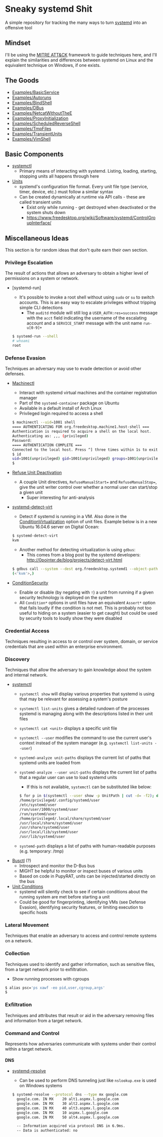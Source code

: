 # Sneaky systemd Shit

A simple repository for tracking the many ways to turn [systemd](https://www.freedesktop.org/wiki/Software/systemd/) into an offensive tool

## Mindset

I'll be using the [MITRE ATT&CK](https://attack.mitre.org/) framework to guide techniques here,
 and I'll explain the similarities and differences between systemd on Linux and the equivalent technique on Windows, if one exists.

## The Goods

* [Examples/BasicService](Examples/BasicService/BasicService.md)
* [Examples/Autoruns](Examples/Autoruns/Autoruns.md)
* [Examples/BindShell](Examples/BindShell/BindShell.md)
* [Examples/DBus](Examples/DBus/DBus.md)
* [Examples/NetcatWithoutTheE](Examples/NetcatWithoutTheE/NetcatWithoutTheE.md)
* [Examples/ProxyInitialization](Examples/ProxyInitialization/ProxyInitialization.md)
* [Examples/ScheduledReverseShell](Examples/ScheduledReverseShell/ScheduledReverseShell.md)
* [Examples/TmpFiles](Examples/TmpFiles/TmpFiles.md)
* [Examples/TransientUnits](Examples/TransientUnits/TransientUnits.md)
* [Examples/VimShell](Examples/VimShell/VimShell.md)

## Basic Components

* [systemctl](https://www.freedesktop.org/software/systemd/man/systemctl.html)
  * Primary means of interacting with systemd. Listing, loading, starting, stopping units all happens through here
* [Units](https://www.freedesktop.org/software/systemd/man/systemd.unit.html)
  * systemd's configuration file format. Every unit file type (service, timer, device, etc.) must follow a similar syntax
  * Can be created dynamically at runtime via API calls - these are called transient units
    * Exist only while running - get destroyed when deactivated or the system shuts down
    * <https://www.freedesktop.org/wiki/Software/systemd/ControlGroupInterface/>

## Miscellaneous Ideas

This section is for random ideas that don't quite earn their own section.

### Privilege Escalation

The result of actions that allows an adversary to obtain a higher level of permissions on a system or network.

* [systemd-run]
  * It's possible to invoke a root shell without using `sudo` or `su` to switch accounts.
  This is an easy way to escalate privileges without tripping simple CLI detections
    * The `auditd` module will still log a `USER_AUTH:res=success` message with the `acct` field indicating the username of the escalating account
      and a `SERVICE_START` message with the unit name `run-u[0-9]+`

  ```sh
  $ systemd-run --shell
  # whoami
  root
  ```

### Defense Evasion

Techniques an adversary may use to evade detection or avoid other defenses.

* [Machinectl](https://www.freedesktop.org/software/systemd/man/machinectl.html)
  * Interact with systemd virtual machines and the container registration manager
  * Part of the `systemd-container` package on Ubuntu
  * Available in a default install of Arch Linux
  * Privileged login required to access a shell

  ```sh
  $ machinectl --uid=1001 shell
  ==== AUTHENTICATING FOR org.freedesktop.machine1.host-shell ===
  Authentication is required to acquire a shell on the local host.
  Authenticating as: ,,, (privileged)
  Password:
  ==== AUTHENTICATION COMPLETE ===
  Connected to the local host. Press ^] three times within 1s to exit session.
  $ id
  uid=1001(unprivileged) gid=1001(unprivileged) groups=1001(unprivileged)
  $
  ```

* [Refuse Unit Deactivation](https://www.freedesktop.org/software/systemd/man/systemd.unit.html#RefuseManualStart=)
  * A couple Unit directives, `RefuseManualStart=` and `RefuseManualStop=`, give the unit writer control over whether a normal user can start/stop a given unit
    * Super interesting for anti-analysis
* [systemd-detect-virt](https://www.freedesktop.org/software/systemd/man/systemd-detect-virt.html)
  * Detect if systemd is running in a VM. Also done in the [ConditionVirtualization](https://www.freedesktop.org/software/systemd/man/systemd.unit.html#ConditionVirtualization=) option of unit files.
    Example below is in a new Ubuntu 16.04.6 server on Digital Ocean:

  ```sh
  $ systemd-detect-virt
  kvm
  ```

  * Another method for detecting virtualization is using `gdbus`:
    * This comes from a blog post by the systemd developers: <http://0pointer.de/blog/projects/detect-virt.html>

  ```sh
  $ gdbus call --system --dest org.freedesktop.systemd1 --object-path /org/freedesktop/systemd1 --method org.freedesktop.DBus.Properties.Get org.freedesktop.systemd1.Manager Virtualization
  (<'kvm'>,)
  ```

* [ConditionSecurity](https://www.freedesktop.org/software/systemd/man/systemd.unit.html#ConditionSecurity=)
  * Enable or disable (by negating with `!`) a unit from running if a given security technology is deployed on the system
  * All `Condition*` options in unit files have an equivalent `Assert*` option that fails loudly if the condition is not met.
    This is probably not too useful to hiding on a system (easier to get caught) but could be used by security tools to loudly
    show they were disabled

### Credential Access

Techniques resulting in access to or control over system, domain, or service credentials that are used within an enterprise environment.

### Discovery

Techniques that allow the adversary to gain knowledge about the system and internal network.

* [systemctl](https://www.freedesktop.org/software/systemd/man/systemctl.html)
  * `systemctl show` will display various properties that systemd is using that may be relevant for assessing a system's posture
  * `systemctl list-units` gives a detailed rundown of the processes systemd is managing along with the descriptions listed in their unit files
  * `systemctl cat <unit>` displays a specific unit file
  * `systemctl --user` modifies the command to use the current user's context instead of the system manager (e.g. `systemctl list-units --user`)
  * `systemd-analyze unit-paths` displays the current list of paths that systemd units are loaded from
  * `systemd-analyze --user unit-paths` displays the current list of paths that a regular user can use to load systemd units
    * If this is not available, `systemctl` can be substituted like below:

    ```sh
    $ for p in $(systemctl --user show -p UnitPath | cut -d= -f2); do echo $p; done
    /home/privileged/.config/systemd/user
    /etc/systemd/user
    /run/user/1000/systemd/user
    /run/systemd/user
    /home/privileged/.local/share/systemd/user
    /usr/local/share/systemd/user
    /usr/share/systemd/user
    /usr/local/lib/systemd/user
    /usr/lib/systemd/user
    ```

  * `systemd-path` displays a list of paths with human-readable purposes (e.g. temporary: /tmp)
* [Busctl](https://www.freedesktop.org/software/systemd/man/busctl.html) (?)
  * Introspect and monitor the D-Bus bus
  * MIGHT be helpful to monitor or inspect buses of various units
  * Based on code in PupyRAT, units can be injected/started directly on the bus
* [Unit Conditions](https://www.freedesktop.org/software/systemd/man/systemd.unit.html#ConditionArchitecture=)
  * systemd will silently check to see if certain conditions about the running system are met before starting a unit
  * Could be good for fingerprinting, identifying VMs (see Defense Evasion), identifying security features, or limiting execution to specific hosts

### Lateral Movement

Techniques that enable an adversary to access and control remote systems on a network.

### Collection

Techniques used to identify and gather information, such as sensitive files, from a target network prior to exfiltration.

* Show running processes with cgroups

```sh
$ alias psc='ps xawf -eo pid,user,cgroup,args'
$
```

### Exfiltration

Techniques and attributes that result or aid in the adversary removing files and information from a target network.

### Command and Control

Represents how adversaries communicate with systems under their control within a target network.

#### DNS

* [systemd-resolve](https://www.freedesktop.org/software/systemd/man/systemd-resolved.html)
  * Can be used to perform DNS tunneling just like `nslookup.exe` is used on Windows systems

  ```sh
  $ systemd-resolve --protocol dns --type mx google.com
    google.com. IN MX    20 alt1.aspmx.l.google.com
    google.com. IN MX    30 alt2.aspmx.l.google.com
    google.com. IN MX    40 alt3.aspmx.l.google.com
    google.com. IN MX    10 aspmx.l.google.com
    google.com. IN MX    50 alt4.aspmx.l.google.com

    -- Information acquired via protocol DNS in 6.9ms.
    -- Data is authenticated: no
  ```
